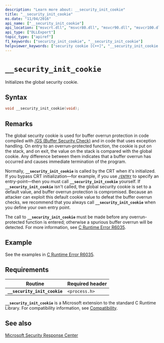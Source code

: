 ```yaml
---
description: "Learn more about: __security_init_cookie"
title: "__security_init_cookie"
ms.date: "11/04/2016"
api_name: ["__security_init_cookie"]
api_location: ["msvcrt.dll", "msvcr80.dll", "msvcr90.dll", "msvcr100.dll", "msvcr100_clr0400.dll", "msvcr110.dll", "msvcr110_clr0400.dll", "msvcr120.dll", "msvcr120_clr0400.dll", "ucrtbase.dll"]
api_type: ["DLLExport"]
topic_type: ["apiref"]
f1_keywords: ["security_init_cookie", "__security_init_cookie"]
helpviewer_keywords: ["security cookie [C++]", "__security_init_cookie function", "security_init_cookie function", "global security cookie"]
---
```

# `__security_init_cookie`

Initializes the global security cookie.

## Syntax

```C
void __security_init_cookie(void);
```

## Remarks

The global security cookie is used for buffer overrun protection in code compiled with [/GS (Buffer Security Check)](../../build/reference/gs-buffer-security-check.md) and in code that uses exception handling. On entry to an overrun-protected function, the cookie is put on the stack, and on exit, the value on the stack is compared with the global cookie. Any difference between them indicates that a buffer overrun has occurred and causes immediate termination of the program.

Normally, **`__security_init_cookie`** is called by the CRT when it's initialized. If you bypass CRT initialization—for example, if you use [`/ENTRY`](../../build/reference/entry-entry-point-symbol.md) to specify an entry-point—then you must call **`__security_init_cookie`** yourself. If **`__security_init_cookie`** isn't called, the global security cookie is set to a default value, and buffer overrun protection is compromised. Because an attacker can exploit this default cookie value to defeat the buffer overrun checks, we recommend that you always call **`__security_init_cookie`** when you define your own entry point.

The call to **`__security_init_cookie`** must be made before any overrun-protected function is entered; otherwise a spurious buffer overrun will be detected. For more information, see [C Runtime Error R6035](../../error-messages/tool-errors/c-runtime-error-r6035.md).

## Example

See the examples in [C Runtime Error R6035](../../error-messages/tool-errors/c-runtime-error-r6035.md).

## Requirements

|Routine|Required header|
|-------------|---------------------|
|**`__security_init_cookie`**|`<process.h>`|

**`__security_init_cookie`** is a Microsoft extension to the standard C Runtime Library. For compatibility information, see [Compatibility](../compatibility.md).

## See also

[Microsoft Security Response Center](https://www.microsoft.com/msrc?rtc=1)
